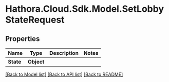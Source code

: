 # Hathora.Cloud.Sdk.Model.SetLobbyStateRequest

## Properties

Name | Type | Description | Notes
------------ | ------------- | ------------- | -------------
**State** | **Object** |  | 

[[Back to Model list]](../README.md#documentation-for-models) [[Back to API list]](../README.md#documentation-for-api-endpoints) [[Back to README]](../README.md)


